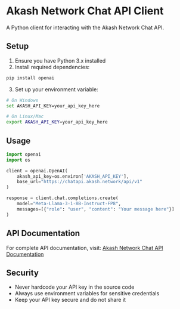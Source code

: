 # Akash Network Chat API Client

A Python client for interacting with the Akash Network Chat API.

## Setup

1. Ensure you have Python 3.x installed
2. Install required dependencies:
```bash
pip install openai
```

3. Set up your environment variable:
```bash
# On Windows
set AKASH_API_KEY=your_api_key_here

# On Linux/Mac
export AKASH_API_KEY=your_api_key_here
```

## Usage

```python
import openai
import os

client = openai.OpenAI(
    akash_api_key=os.environ['AKASH_API_KEY'],
    base_url="https://chatapi.akash.network/api/v1"
)

response = client.chat.completions.create(
    model="Meta-Llama-3-1-8B-Instruct-FP8",
    messages=[{"role": "user", "content": "Your message here"}]
)
```

## API Documentation

For complete API documentation, visit:
[Akash Network Chat API Documentation](https://chatapi.akash.network/)

## Security

- Never hardcode your API key in the source code
- Always use environment variables for sensitive credentials
- Keep your API key secure and do not share it
